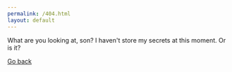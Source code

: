 ```yaml
---
permalink: /404.html
layout: default
---
```


What are you looking at, son? I haven't store my secrets at this moment. Or is it?

[Go back](/)